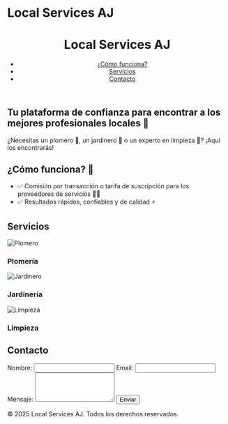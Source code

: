 # Local Services AJ
<!DOCTYPE html>
<html lang="es">
<head>
    <meta charset="UTF-8">
    <meta name="viewport" content="width=device-width, initial-scale=1.0">
    <title>Local Services AJ</title>
    <link rel="stylesheet" href="styles.css">
</head>
<body>
    <header>
        <div class="logo">
            <h1>Local Services AJ</h1>
        </div>
        <nav>
            <ul>
                <li><a href="#como-funciona">¿Cómo funciona?</a></li>
                <li><a href="#servicios">Servicios</a></li>
                <li><a href="#contacto">Contacto</a></li>
            </ul>
        </nav>
    </header>
    <section id="hero" class="hero">
        <div class="hero-text">
            <h2>Tu plataforma de confianza para encontrar a los mejores profesionales locales 💼</h2>
            <p>¿Necesitas un plomero 🧰, un jardinero 🌿 o un experto en limpieza 🧹? ¡Aquí los encontrarás!</p>
        </div>
    </section>
    <section id="como-funciona">
        <h2>¿Cómo funciona? 🤔</h2>
        <ul>
            <li>✅ Comisión por transacción o tarifa de suscripción para los proveedores de servicios 🧑‍🔧</li>
            <li>✅ Resultados rápidos, confiables y de calidad ⚡</li>
        </ul>
    </section>
    <section id="servicios">
        <h2>Servicios</h2>
        <div class="servicios">
            <div class="servicio">
                <img src="plomeria1.jpg" alt="Plomero">
                <h3>Plomería</h3>
            </div>
            <div class="servicio">
                <img src="jardineria1.jpg" alt="Jardinero">
                <h3>Jardinería</h3>
            </div>
            <div class="servicio">
                <img src="limpieza1.jpg" alt="Limpieza">
                <h3>Limpieza</h3>
            </div>
        </div>
    </section>
    <section id="contacto">
        <h2>Contacto</h2>
        <form>
            <label for="nombre">Nombre:</label>
            <input type="text" id="nombre" name="nombre" required>
            <label for="email">Email:</label>
            <input type="email" id="email" name="email" required>
            <label for="mensaje">Mensaje:</label>
            <textarea id="mensaje" name="mensaje" rows="4" required></textarea>
            <button type="submit">Enviar</button>
        </form>
    </section>
    <footer>
        <p>&copy; 2025 Local Services AJ. Todos los derechos reservados.</p>
    </footer>
</body>
</html>

